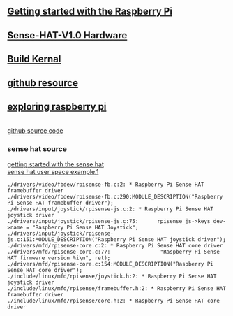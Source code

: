 ## [Getting started with the Raspberry Pi](https://projects.raspberrypi.org/en/projects/raspberry-pi-getting-started)
## [Sense-HAT-V1.0 Hardware](https://www.raspberrypi.org/documentation/hardware/sense-hat/images/Sense-HAT-V1_0.pdf)
## [Build Kernal](https://www.raspberrypi.org/documentation/linux/kernel/building.md)
## [github resource](https://github.com/raspberrypi)
## [exploring raspberry pi](http://porn.jules-aubert.info/cul/humble_ebooks/DIY%20Electronics/exploring_raspberry_pi.pdf)
<br> [github source code](https://github.com/derekmolloy/exploringrpi)
### sense hat source
[getting started with the sense hat](https://projects.raspberrypi.org/en/projects/getting-started-with-the-sense-hat)
<br> [sense hat user space example.1](https://github.com/moshegottlieb/libsense)
```text
./drivers/video/fbdev/rpisense-fb.c:2: * Raspberry Pi Sense HAT framebuffer driver
./drivers/video/fbdev/rpisense-fb.c:290:MODULE_DESCRIPTION("Raspberry Pi Sense HAT framebuffer driver");
./drivers/input/joystick/rpisense-js.c:2: * Raspberry Pi Sense HAT joystick driver
./drivers/input/joystick/rpisense-js.c:75:      rpisense_js->keys_dev->name = "Raspberry Pi Sense HAT Joystick";
./drivers/input/joystick/rpisense-js.c:151:MODULE_DESCRIPTION("Raspberry Pi Sense HAT joystick driver");
./drivers/mfd/rpisense-core.c:2: * Raspberry Pi Sense HAT core driver
./drivers/mfd/rpisense-core.c:77:                "Raspberry Pi Sense HAT firmware version %i\n", ret);
./drivers/mfd/rpisense-core.c:154:MODULE_DESCRIPTION("Raspberry Pi Sense HAT core driver");
./include/linux/mfd/rpisense/joystick.h:2: * Raspberry Pi Sense HAT joystick driver
./include/linux/mfd/rpisense/framebuffer.h:2: * Raspberry Pi Sense HAT framebuffer driver
./include/linux/mfd/rpisense/core.h:2: * Raspberry Pi Sense HAT core driver
```

